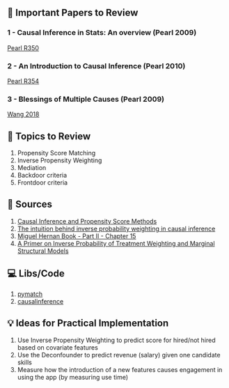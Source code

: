 ## 📝 Important Papers to Review 

### 1 - Causal Inference in Stats: An overview (Pearl 2009)
[Pearl R350](https://ftp.cs.ucla.edu/pub/stat_ser/r350.pdf)

### 2 - An Introduction to Causal Inference (Pearl 2010)
[Pearl R354](https://ftp.cs.ucla.edu/pub/stat_ser/r354-corrected-reprint.pdf)

### 3 - Blessings of Multiple Causes (Pearl 2009)
[Wang 2018](https://arxiv.org/pdf/1805.06826.pdf)


## 🔎 Topics to Review
1. Propensity Score Matching
2. Inverse Propensity Weighting
3. Mediation
4. Backdoor criteria
5. Frontdoor criteria


## 📒 Sources
1. [Causal Inference and Propensity Score Methods](https://florianwilhelm.info/2017/04/causal_inference_propensity_score/)  
2. [The intuition behind inverse probability weighting in causal inference](http://www.rebeccabarter.com/blog/2017-07-05-ip-weighting/)
3. [Miguel Hernan Book - Part II - Chapter 15](https://cdn1.sph.harvard.edu/wp-content/uploads/sites/1268/1268/20/hernanrobins_v2.17.21.pdf)  
4. [A Primer on Inverse Probability of Treatment Weighting and Marginal Structural Models](https://static1.squarespace.com/static/58daa11a6b8f5bca8f8b62fa/t/59cf555532601e11ca58c5a4/1506760022523/Thoemmes.Ong.2016.pdf)  

## 💻 Libs/Code
1. [pymatch](https://github.com/benmiroglio/pymatch)  
2. [causalinference](https://github.com/laurencium/causalinference)  

## 💡 Ideas for Practical Implementation
1. Use Inverse Propensity Weighting to predict score for hired/not hired based on covariate features  
2. Use the Deconfounder to predict revenue (salary) given one candidate skills  
3. Measure how the introduction of a new features causes engagement in using the app (by measuring use time)  



